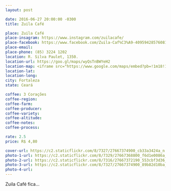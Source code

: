 ```yaml
---
layout: post

date: 2016-06-27 20:00:00 -0300
title: Zuila Café

place: Zuila Café
place-insagram: https://www.instagram.com/zuilacafe/
place-facebook: https://www.facebook.com/Zuila-Caf%C3%A9-409594285760813/
place-email: 
place-phone: (85) 3224 1202
location: R. Silva Paulet, 1350.
location-url: https://goo.gl/maps/wyQsTnBWYeH2
location-map: <iframe src="https://www.google.com/maps/embed?pb=!1m18!1m12!1m3!1d3981.335754180647!2d-38.50855568577342!3d-3.736815644260444!2m3!1f0!2f0!3f0!3m2!1i1024!2i768!4f13.1!3m3!1m2!1s0x7c748f53251d22d%3A0x6141831fd85c693f!2sZuila+Caf%C3%A9!5e0!3m2!1spt-BR!2sbr!4v1467121494885" width="600" height="450" frameborder="0" style="border:0" allowfullscreen></iframe>
location-lat: 
location-long:
city: Fortaleza
state: Ceará

coffee: 3 Corações
coffee-region:
coffee-farm:
coffee-producer:
coffee-variety:
coffee-altitude:
coffee-notes:
coffee-process:

rate: 2.5
price: R$ 4,80

cover-url: https://c2.staticflickr.com/8/7327/27667374900_cb33a3424a_n.jpg
photo-1-url: https://c2.staticflickr.com/8/7329/27667368800_f6d1e0086a_h.jpg
photo-2-url: https://c2.staticflickr.com/8/7316/27667372190_553cbf3d36_h.jpg
photo-3-url: https://c2.staticflickr.com/8/7327/27667374900_89b82d10ba_h.jpg
photo-4-url:
---
```

Zuila Café fica...
